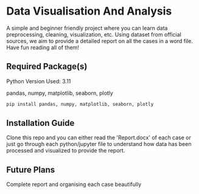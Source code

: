 # Data Visualisation And Analysis
A simple and beginner friendly project where you can learn data preprocessing, cleaning, visualization, etc. Using dataset from official sources, we aim to provide a detailed report on all the cases in a word file. Have fun reading all of them!

## Required Package(s)
Python Version Used: 3.11

pandas, numpy, matplotlib, seaborn, plotly
```bash
pip install pandas, numpy, matplotlib, seaborn, plotly
```

## Installation Guide
Clone this repo and you can either read the 'Report.docx' of each case or just go through each python/jupyter file to understand how data has been processed and visualized to provide the report.

## Future Plans
Complete report and organising each case beautifully
